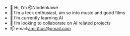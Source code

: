 - 👋 Hi, I’m @Nindenkawe
- 👀 I’m a teck enthusiast, am so into music and good films
- 🌱 I’m currently learning AI
- 💞️ I’m looking to collaborate on AI related projects
- 📫 email:amiritius@gmail.com

<!---
Nindenkawe/Nindenkawe is a ✨ special ✨ repository because its `README.md` (this file) appears on your GitHub profile.
You can click the Preview link to take a look at your changes.
--->
